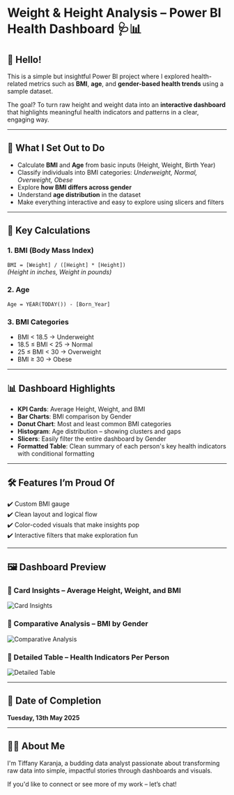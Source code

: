# Weight & Height Analysis – Power BI Health Dashboard 🩺📊

## 👋 Hello!

This is a simple but insightful Power BI project where I explored health-related metrics such as **BMI**, **age**, and **gender-based health trends** using a sample dataset.

The goal? To turn raw height and weight data into an **interactive dashboard** that highlights meaningful health indicators and patterns in a clear, engaging way.

---

## 🎯 What I Set Out to Do

- Calculate **BMI** and **Age** from basic inputs (Height, Weight, Birth Year)
- Classify individuals into BMI categories: *Underweight, Normal, Overweight, Obese*
- Explore **how BMI differs across gender**
- Understand **age distribution** in the dataset
- Make everything interactive and easy to explore using slicers and filters

---

## 🧮 Key Calculations

### 1. **BMI (Body Mass Index)**  
`BMI = [Weight] / ([Height] * [Height])`  
*(Height in inches, Weight in pounds)*

### 2. **Age**  
`Age = YEAR(TODAY()) - [Born_Year]`

### 3. **BMI Categories**
- BMI < 18.5 → Underweight  
- 18.5 ≤ BMI < 25 → Normal  
- 25 ≤ BMI < 30 → Overweight  
- BMI ≥ 30 → Obese

---

## 📊 Dashboard Highlights

- **KPI Cards**: Average Height, Weight, and BMI
- **Bar Charts**: BMI comparison by Gender
- **Donut Chart**: Most and least common BMI categories
- **Histogram**: Age distribution – showing clusters and gaps
- **Slicers**: Easily filter the entire dashboard by Gender
- **Formatted Table**: Clean summary of each person's key health indicators with conditional formatting

---

## 🛠 Features I’m Proud Of

✔️ Custom BMI gauge  
✔️ Clean layout and logical flow  
✔️ Color-coded visuals that make insights pop  
✔️ Interactive filters that make exploration fun  

---

## 🖼 Dashboard Preview

### 📍 Card Insights – Average Height, Weight, and BMI  
![Card Insights](screenshots/card_insights.png)

### 📍 Comparative Analysis – BMI by Gender  
![Comparative Analysis](screenshots/comparative_analysis.png)

### 📍 Detailed Table – Health Indicators Per Person  
![Detailed Table](screenshots/detailed_table.png)


---

## 📆 Date of Completion

**Tuesday, 13th May 2025**

---

## 🙋‍♀️ About Me

I'm Tiffany Karanja, a budding data analyst passionate about transforming raw data into simple, impactful stories through dashboards and visuals.

If you'd like to connect or see more of my work – let’s chat!
